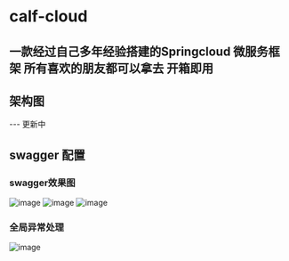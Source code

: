# calf-cloud
## 一款经过自己多年经验搭建的Springcloud 微服务框架 所有喜欢的朋友都可以拿去 开箱即用

## 架构图
--- 更新中

## swagger 配置

### swagger效果图
![image](https://user-images.githubusercontent.com/12505138/135770149-f82213a4-535e-4646-8805-7251d2f60b3d.png)
![image](https://user-images.githubusercontent.com/12505138/135770358-b58c1c5d-4024-44ca-b320-ec01f40e6bd6.png)
![image](https://user-images.githubusercontent.com/12505138/135770371-7c023262-5e8d-41bf-a6a9-a93430d2b746.png)

### 全局异常处理

![image](https://user-images.githubusercontent.com/12505138/135770344-a25b0961-aa2d-4efb-9ee3-6da92d963612.png)

